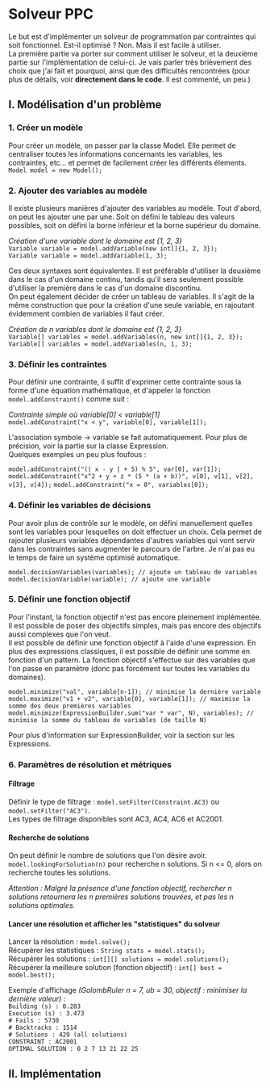 # Solveur PPC
Le but est d'implémenter un solveur de programmation par contraintes qui soit fonctionnel. Est-il optimisé ? Non. Mais il est facile à utiliser.  
La première partie va porter sur comment utiliser le solveur, et la deuxième partie sur l'implémentation de celui-ci. Je vais parler très brièvement des choix que j'ai fait et pourquoi, ainsi que des difficultés rencontrées (pour plus de détails, voir **directement dans le code**. Il est commenté, un peu.) 

## I. Modélisation d'un problème
### 1. Créer un modèle
Pour créer un modèle, on passer par la classe Model. Elle permet de centraliser toutes les informations concernants les variables, les contraintes, etc... et permet de facilement créer les différents élements.  
`Model model = new Model();`

### 2. Ajouter des variables au modèle
Il existe plusieurs manières d'ajouter des variables au modèle. Tout d'abord, on peut les ajouter une par une. Soit on défini le tableau des valeurs possibles, soit on défini la borne inférieur et la borne supérieur du domaine.
  
 _Création d'une variable dont le domaine est {1, 2, 3}_  
`Variable variable = model.addVariable(new int[]{1, 2, 3});`  
`Variable variable = model.addVariable(1, 3);`

Ces deux syntaxes sont équivalentes. Il est préférable d'utiliser la deuxième dans le cas d'un domaine continu, tandis qu'il sera seulement possible d'utiliser la première dans le cas d'un domaine discontinu.  
On peut également décider de créer un tableau de variables. Il s'agit de la même construction que pour la création d'une seule variable, en rajoutant évidemment combien de variables il faut créer.

_Création de n variables dont le domaine est {1, 2, 3}_  
`Variable[] variables = model.addVariables(n, new int[]{1, 2, 3});`  
`Variable[] variables = model.addVariables(n, 1, 3);`

### 3. Définir les contraintes
Pour définir une contrainte, il suffit d'exprimer cette contrainte sous la forme d'une équation mathématique, et d'appeler la fonction `model.addConstraint()` comme suit :

_Contrainte simple où variable[0] < variable[1]_  
`model.addConstraint("x < y", variable[0], variable[1]);`

L'association symbole -> variable se fait automatiquement. Pour plus de précision, voir la partie sur la classe Expression.  
Quelques exemples un peu plus foufous :

`model.addConstraint("(| x - y | + 5) % 5", var[0], var[1]);  `
`model.addConstraint("x^2 + y + z * (5 * (a + b))", v[0], v[1], v[2], v[3], v[4]);`
`model.addConstraint("x = 0", variables[0]);`

### 4. Définir les variables de décisions
Pour avoir plus de contrôle sur le modèle, on défini manuellement quelles sont les variables pour lesquelles on doit effectuer un choix. Cela permet de rajouter plusieurs variables dépendantes d'autres variables qui vont servir dans les contraintes sans augmenter le parcours de l'arbre. Je n'ai pas eu le temps de faire un système optimisé automatique.  

`model.decisionVariables(variables); // ajoute un tableau de variables`  
`model.decisionVariable(variable); // ajoute une variable`  

### 5. Définir une fonction objectif
Pour l'instant, la fonction objectif n'est pas encore pleinement implémentée. Il est possible de poser des objectifs simples, mais pas encore des objectifs aussi complexes que l'on veut.  
Il est possible de définir une fonction objectif à l'aide d'une expression. En plus des expressions classiques, il est possible de définir une somme en fonction d'un pattern. La fonction objectif s'effectue sur des variables que l'on passe en paramètre (donc pas forcément sur toutes les variables du domaines).

`model.minimize("val", variable[n-1]); // minimise la dernière variable`  
`model.maximize("v1 + v2", variable[0], variable[1]); // maximise la somme des deux premières variables`  
`model.minimize(ExpressionBuilder.sum("var * var", N), variables); // minimise la somme du tableau de variables (de taille N)`  

Pour plus d'information sur ExpressionBuilder, voir la section sur les Expressions.  

### 6. Paramètres de résolution et métriques
#### Filtrage
Définir le type de filtrage : `model.setFilter(Constraint.AC3)` ou `model.setFilter("AC3")`.  
Les types de filtrage disponibles sont AC3, AC4, AC6 et AC2001.  

#### Recherche de solutions
On peut définir le nombre de solutions que l'on désire avoir.  
`model.lookingForSolution(n)` pour recherche n solutions. Si n <= 0, alors on recherche toutes les solutions.  

_Attention : Malgré la présence d'une fonction objectif, rechercher n solutions retournera les n premières solutions trouvées, et pas les n solutions optimales._  

#### Lancer une résolution et afficher les "statistiques" du solveur
Lancer la résolution : `model.solve();`  
Récupérer les statistiques : `String stats = model.stats();`  
Récupérer les solutions : `int[][] solutions = model.solutions();`  
Récupérer la meilleure solution (fonction objectif) : `int[] best = model.best();`

Exemple d'affichage _(GolombRuler n = 7, ub = 30, objectif : minimiser la dernière valeur)_ :   
`Building (s) : 0.283`  
`Execution (s) : 3.473`  
`# Fails : 5730`  
`# Backtracks : 1514`  
`# Solutions : 429 (all solutions)`  
`CONSTRAINT : AC2001`  
`OPTIMAL SOLUTION : 0 2 7 13 21 22 25 `

## II. Implémentation